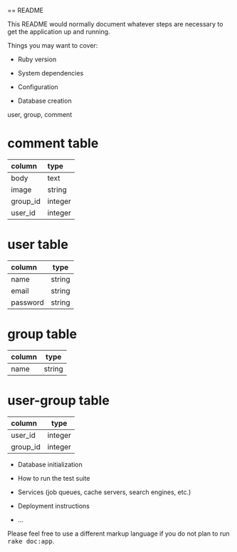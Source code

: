 == README

This README would normally document whatever steps are necessary to get the
application up and running.

Things you may want to cover:

* Ruby version

* System dependencies

* Configuration

* Database creation

user, group, comment

# comment table
|column  | type   |
|:-------|:-------|
|body    | text   |
|image   | string |
|group_id| integer|
|user_id | integer|

# user table
|column  | type  |
|:-------|-------|
|name    |string |
|email   |string |
|password|string |

# group table
|column | type  |
|:------|-------|
|name   |string |

# user-group table
|column  | type   |
|:-------|--------|
|user_id | integer|
|group_id| integer|
* Database initialization

* How to run the test suite

* Services (job queues, cache servers, search engines, etc.)

* Deployment instructions

* ...


Please feel free to use a different markup language if you do not plan to run
<tt>rake doc:app</tt>.
